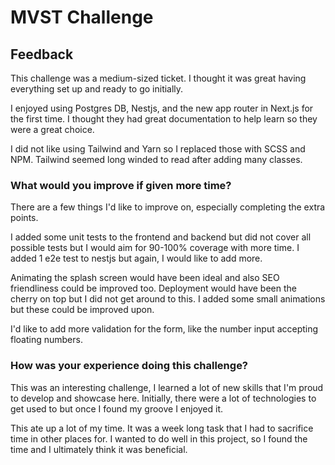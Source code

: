 # MVST Challenge

## Feedback

This challenge was a medium-sized ticket. I thought it was great having everything set up and ready to go initially.

I enjoyed using Postgres DB, Nestjs, and the new app router in Next.js for the first time. I thought they had great documentation to help learn so they were a great choice.

I did not like using Tailwind and Yarn so I replaced those with SCSS and NPM. Tailwind seemed long winded to read after adding many classes.

### What would you improve if given more time?

There are a few things I'd like to improve on, especially completing the extra points.

I added some unit tests to the frontend and backend but did not cover all possible tests but I would aim for 90-100% coverage with more time. I added 1 e2e test to nestjs but again, I would like to add more.

Animating the splash screen would have been ideal and also SEO friendliness could be improved too. Deployment would have been the cherry on top but I did not get around to this. I added some small animations but these could be improved upon.

I'd like to add more validation for the form, like the number input accepting floating numbers.

### How was your experience doing this challenge?

This was an interesting challenge, I learned a lot of new skills that I'm proud to develop and showcase here. Initially, there were a lot of technologies to get used to but once I found my groove I enjoyed it.

This ate up a lot of my time. It was a week long task that I had to sacrifice time in other places for. I wanted to do well in this project, so I found the time and I ultimately think it was beneficial.
